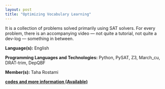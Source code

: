 ```yaml
---
layout: post
title: "Optimizing Vocabulary Learning"
---
```


It is a collection of problems solved primarily using SAT solvers. For every problem, there is an accompanying video — not quite a tutorial, not quite a dev-log — something in between.

**Language(s):** English

**Programming Languages and Technologies:** Python, PySAT, Z3, March_cu, DRAT-trim, DepQBF

**Member(s):** Taha Rostami

**[codes and more information (Available)](https://taharostami.github.io/SATLog/)**
